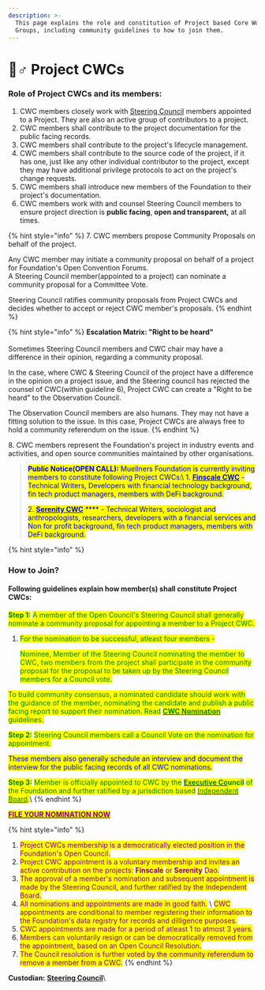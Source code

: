 ```yaml
---
description: >-
  This page explains the role and constitution of Project based Core Working
  Groups, including community guidelines to how to join them.
---
```


# 🧞♂ Project CWCs

### **Role of Project CWCs and its members:**

1. CWC members closely work with [Steering Council](../steering-council/) members appointed to a Project. They are also an active group of contributors to a project. &#x20;
2. CWC members shall contribute to the project documentation for the public facing records.
3. CWC members shall contribute to the project's lifecycle management.
4. CWC members shall contribute to the source code of the project, if it has one, just like any other individual contributor to the project, except they may have additional privilege protocols to act on the project's change requests.
5. CWC members shall introduce new members of the Foundation to their project's documentation.
6. CWC members work with and counsel Steering Council members to ensure project direction is **public facing**, **open and transparent,** at all times.

{% hint style="info" %}
7\. CWC members propose Community Proposals on behalf of the project.&#x20;

Any CWC member may initiate a community proposal on behalf of a project for Foundation's Open Convention Forums.\
A Steering Council member(appointed to a project) can nominate a community proposal for a Committee Vote.&#x20;

Steering Council ratifies community proposals from Project CWCs and decides whether to accept or reject CWC member's proposals.&#x20;
{% endhint %}



{% hint style="info" %}
**Escalation Matrix: "Right to be heard"**\
\
Sometimes Steering Council members and CWC chair may have a difference in their opinion, regarding a community proposal.

In the case, where CWC & Steering Council of the project have a difference in the opinion on a project issue, and the Steering council has rejected the counsel of CWC(within guideline 6), Project CWC can create a "Right to be heard" to the Observation Council.&#x20;

The Observation Council members are also humans. They may not have a fitting solution to the issue. In this case, Project CWCs are always free to hold a community referendum on the issue.&#x20;
{% endhint %}

8\. CWC members represent the Foundation's project in industry events and activities, and open source communities maintained by other organisations.

> <mark style="color:purple;"><mark style="color:blue;">**Public Notice(OPEN CALL):**<mark style="color:blue;"></mark> <mark style="color:purple;"><mark style="color:blue;"> </mark><mark style="color:purple;"><mark style="color:blue;">Muellners Foundation is currently inviting members to constitute following Project CWCs:<mark style="color:blue;"></mark>\ <mark style="color:purple;"><mark style="color:blue;">1.<mark style="color:blue;"></mark> [<mark style="color:purple;"><mark style="color:blue;">**Finscale CWC**<mark style="color:blue;"></mark>](../steering-council/finscale-cwc.md) <mark style="color:purple;"><mark style="color:blue;">-  Technical Writers, Developers with financial technology background, fin tech product managers, members with DeFi background.<mark style="color:blue;"></mark>
>
> <mark style="color:purple;"><mark style="color:blue;">2.<mark style="color:blue;"></mark> [<mark style="color:purple;"><mark style="color:blue;">**Serenity CWC**<mark style="color:blue;"></mark>](../steering-council/serenity-cwc.md) <mark style="color:purple;"><mark style="color:blue;">****<mark style="color:blue;"></mark> <mark style="color:purple;"><mark style="color:blue;"> </mark><mark style="color:purple;"><mark style="color:blue;">- Technical Writers, sociologist and anthropologists, researchers, developers with a financial services and Non for profit background, fin tech product managers, members with DeFi background.<mark style="color:blue;"></mark>&#x20;

{% hint style="info" %}


### How to Join?

#### Following guidelines explain how member(s) shall constitute Project CWCs:

<mark style="color:green;">**Step 1:**</mark> <mark style="color:green;"></mark><mark style="color:green;">A member of the Open Council's Steering Council shall generally nominate a community proposal for appointing a member to a Project CWC.</mark>&#x20;

1.  <mark style="color:green;">For the nomination to be successful, atleast four members -</mark>&#x20;

    <mark style="color:green;">Nominee, Member of the Steering Council nominating the member to CWC, two members from the project shall participate in the community proposal for the proposal to be taken up by the Steering Council members for a Council vote.</mark>

<mark style="color:green;">To build community consensus, a nominated candidate should work with the guidance of the member, nominating the candidate and publish a public facing report to support their nomination. Read</mark> [<mark style="color:green;">**CWC Nomination**</mark>](cwc-nominations-guide.md) <mark style="color:green;">guidelines.</mark>

<mark style="color:green;">**Step 2:**</mark> <mark style="color:green;"></mark><mark style="color:green;">Steering Council members call a Council Vote on the nomination for appointment.</mark>&#x20;

<mark style="color:blue;">These members also generally schedule an interview and document the interview for the public facing records of all CWC nominations.</mark>

<mark style="color:green;">**Step 3:**</mark> <mark style="color:green;"></mark><mark style="color:green;">Member is officially appointed to CWC by the</mark> [<mark style="color:green;">**Executive Co**</mark>](../executive-council.md)<mark style="color:green;">**uncil**</mark> <mark style="color:green;"></mark><mark style="color:green;">of the Foundation and further ratified by a jurisdiction based</mark> [<mark style="color:green;">Independent Board</mark>](../statutes-muellners-foundation/independent-board.md)<mark style="color:green;">.</mark>\ <mark style="color:green;"></mark>
{% endhint %}

<mark style="color:purple;">****</mark>[<mark style="color:purple;">**FILE YOUR NOMINATION NOW**</mark>](https://share.hsforms.com/1o5rrkcr3SIuK3qtBiL\_NQQ3xaqh)<mark style="color:purple;">****</mark>

{% hint style="info" %}
<mark style="color:purple;"></mark>

1. <mark style="color:purple;">Project CWCs membership is a democratically elected position in the Foundation's Open Council.</mark>
2. <mark style="color:purple;">Project CWC appointment is a voluntary membership and invites an active contribution on the projects:</mark> <mark style="color:purple;"></mark><mark style="color:purple;">**Finscale**</mark> <mark style="color:purple;"></mark><mark style="color:purple;">or</mark> <mark style="color:purple;"></mark><mark style="color:purple;">**Serenity**</mark> <mark style="color:purple;"></mark><mark style="color:purple;">Dao.</mark>&#x20;
3. <mark style="color:purple;">The approval of a member's nomination and subsequent appointment is made by the Steering Council, and further ratified by the Independent Board.</mark> &#x20;
4. <mark style="color:purple;">All nominations and appointments are made in good faith.</mark> \ <mark style="color:purple;">CWC appointments are conditional to member registering their information to the Foundation's data registry for records and dilligence purposes.</mark>
5. <mark style="color:purple;">CWC appointments are made for a period of atleast 1 to atmost 3 years.</mark>&#x20;
6. <mark style="color:purple;">Members can voluntarily resign or can be democratically removed from the appointment, based on an Open Council Resolution.</mark>&#x20;
7. <mark style="color:purple;">The Council resolution is further voted by the community referendum to remove a member from a CWC.</mark>
{% endhint %}

**Custodian:** [**Steering Council**](../steering-council/)\
